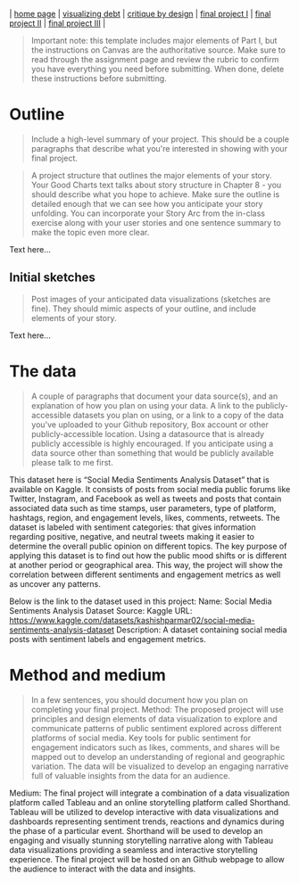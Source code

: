 | [home page](https://cmustudent.github.io/tswd-portfolio-templates/) | [visualizing debt](visualizing-government-debt) | [critique by design](critique-by-design) | [final project I](final-project-part-one) | [final project II](final-project-part-two) | [final project III](final-project-part-three) |


> Important note: this template includes major elements of Part I, but the instructions on Canvas are the authoritative source.  Make sure to read through the assignment page and review the rubric to confirm you have everything you need before submitting.  When done, delete these instructions before submitting.

# Outline
> Include a high-level summary of your project.  This should be a couple paragraphs that describe what you're interested in showing with your final project. 

> A project structure that outlines the major elements of your story.  Your Good Charts text talks about story structure in Chapter 8 - you should describe what you hope to achieve.  Make sure the outline is detailed enough that we can see how you anticipate your story unfolding.  You can incorporate your Story Arc from the in-class exercise along with your user stories and one sentence summary to make the topic even more clear. 

Text here...

## Initial sketches
> Post images of your anticipated data visualizations (sketches are fine). They should mimic aspects of your outline, and include elements of your story.  

Text here...

# The data
> A couple of paragraphs that document your data source(s), and an explanation of how you plan on using your data. 
> A link to the publicly-accessible datasets you plan on using, or a link to a copy of the data you've uploaded to your Github repository, Box account or other publicly-accessible location. Using a datasource that is already publicly accessible is highly encouraged.  If you anticipate using a data source other than something that would be publicly available please talk to me first.

This dataset here is  “Social Media Sentiments Analysis Dataset” that is available on Kaggle. It consists of posts from social media public forums like Twitter, Instagram, and Facebook as well as tweets and posts that contain associated data such as time stamps, user parameters, type of platform, hashtags, region, and engagement levels, likes, comments, retweets. The dataset is labeled with sentiment categories: that gives information regarding positive, negative, and neutral tweets making it easier to determine the overall public opinion on different topics. The key purpose of applying this dataset is to find out how the public mood shifts or is different at another period or geographical area. This way, the project will show the correlation between different sentiments and engagement metrics as well as uncover any patterns. 

Below is the link to the dataset used in this project:
Name: Social Media Sentiments Analysis Dataset
Source: Kaggle
URL: https://www.kaggle.com/datasets/kashishparmar02/social-media-sentiments-analysis-dataset
Description: A dataset containing social media posts with sentiment labels and engagement metrics.


# Method and medium
> In a few sentences, you should document how you plan on completing your final project.
Method: The proposed project will use principles and design elements of data visualization to explore and communicate patterns of public sentiment explored across different platforms of social media. Key tools for public sentiment for engagement indicators such as likes, comments, and shares will be mapped out to develop an understanding of regional and geographic variation. The data will be visualized to develop an engaging narrative full of valuable insights from the data for an audience.

Medium: The final project will integrate a combination of a data visualization platform called Tableau and an online storytelling platform called Shorthand. Tableau will be utilized to develop interactive with data visualizations and dashboards representing sentiment trends, reactions and dynamics during the phase of a particular event. Shorthand will be used to develop an engaging and visually stunning storytelling narrative along with Tableau data visualizations providing a seamless and interactive storytelling experience. The final project will be hosted on an Github webpage to allow the audience to interact with the data and insights.
 
